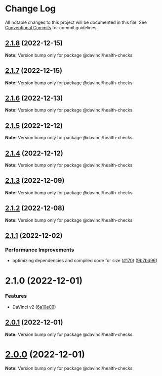 # Change Log

All notable changes to this project will be documented in this file.
See [Conventional Commits](https://conventionalcommits.org) for commit guidelines.

## [2.1.8](https://github.com/HPInc/davinci/compare/@davinci/health-checks@2.1.7...@davinci/health-checks@2.1.8) (2022-12-15)

**Note:** Version bump only for package @davinci/health-checks





## [2.1.7](https://github.com/HPInc/davinci/compare/@davinci/health-checks@2.1.6...@davinci/health-checks@2.1.7) (2022-12-15)

**Note:** Version bump only for package @davinci/health-checks





## [2.1.6](https://github.com/HPInc/davinci/compare/@davinci/health-checks@2.1.5...@davinci/health-checks@2.1.6) (2022-12-13)

**Note:** Version bump only for package @davinci/health-checks





## [2.1.5](https://github.com/HPInc/davinci/compare/@davinci/health-checks@2.1.4...@davinci/health-checks@2.1.5) (2022-12-12)

**Note:** Version bump only for package @davinci/health-checks





## [2.1.4](https://github.com/HPInc/davinci/compare/@davinci/health-checks@2.1.3...@davinci/health-checks@2.1.4) (2022-12-12)

**Note:** Version bump only for package @davinci/health-checks





## [2.1.3](https://github.com/HPInc/davinci/compare/@davinci/health-checks@2.1.2...@davinci/health-checks@2.1.3) (2022-12-09)

**Note:** Version bump only for package @davinci/health-checks





## [2.1.2](https://github.com/HPInc/davinci/compare/@davinci/health-checks@2.1.1...@davinci/health-checks@2.1.2) (2022-12-08)

**Note:** Version bump only for package @davinci/health-checks





## [2.1.1](https://github.com/HPInc/davinci/compare/@davinci/health-checks@2.1.0...@davinci/health-checks@2.1.1) (2022-12-02)


### Performance Improvements

* optimizing dependencies and compiled code for size ([#170](https://github.com/HPInc/davinci/issues/170)) ([9b7bd96](https://github.com/HPInc/davinci/commit/9b7bd96654479b8dd03faeb56e70476b15d4420f))





# 2.1.0 (2022-12-01)


### Features

* DaVinci v2 ([6a10e09](https://github.com/HPInc/davinci/commit/6a10e09e22c8561ee8d54c93d4fb8c7fe0d564a9))





## [2.0.1](https://github.com/HPInc/davinci/compare/@davinci/health-checks@2.0.0-next.28...@davinci/health-checks@2.0.1) (2022-12-01)

**Note:** Version bump only for package @davinci/health-checks





# [2.0.0](https://github.com/HPInc/davinci/compare/@davinci/health-checks@2.0.0-next.28...@davinci/health-checks@2.0.0) (2022-12-01)

**Note:** Version bump only for package @davinci/health-checks
